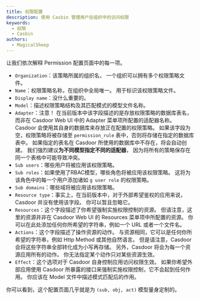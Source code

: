```yaml
---
title: 权限配置
description: 使用 Casbin 管理用户在组织中的访问权限
keywords:
  - 权限
  - Casbin
authors:
  - MagicalSheep
---
```


让我们依次解释 Permission 配置页面中的每一项。

- `Organization`：该策略所属的组织名， 一个组织可以拥有多个权限策略文件。
- `Name`：权限策略名称，在组织中全局唯一。 用于标识该权限策略文件。
- `Display name`：没什么重要的。
- `Model`：描述权限策略结构及其匹配模式的模型文件名称。
- `Adapter`：注意！ 在当前版本中该字段描述的是存放权限策略的数据库表名，而非在 Casdoor Web UI 中的 Adapter 菜单项所配置的适配器名称。 Casdoor 会使用其自身的数据库来存放正在配置的权限策略。 如果该字段为空，权限策略将被存储至 `permission_rule` 表中，否则将存储在指定的数据库表中。 如果指定的表名在 Casdoor 所使用的数据库中不存在，将会自动创建。 我们强烈建议**为不同模型指定不同的适配器**， 因为将所有的策略保存在同一个表格中可能导致冲突。
- `Sub users`：哪些用户将被应用该权限策略。
- `Sub roles`：如果使用了RBAC模型，哪些角色将被应用该权限策略。 这将为该角色中的每一个用户添加诸如 `g user role` 的权限策略。
- `Sub domains`：哪些域将被应用该权限策略。
- `Resource type`：事实上，在当前版本中，对于外部希望鉴权的应用来说，Casdoor 并没有使用该字段。 你可以暂且忽略它。
- `Resources`：这个字段描述了你希望强制实施权限控制的资源。 但请注意，这里的资源并非在 Casdoor Web UI 的 Resources 菜单项中所配置的资源。 你可以在此处添加任何你所希望的字符串，例如一个 URL 或者一个文件名。
- `Actions`：这个字段描述了操作资源的动作。 与资源相同，它可以是任何你所希望的字符串，例如 Http Method 或其他自然语言。 但是请注意，Casdoor 会将这些字符串全部转化成为小写再存储。 另外，Casdoor 将会为每一个资源应用所有的动作。 你无法指定某个动作只对某些资源生效。
- `Effect`：这个选项对于 Casdoor 自身控制应用访问权限生效。 如果你希望外部应用使用 Casdoor 所暴露的接口来强制实施权限控制，它不会起到任何作用。 你应该在 Model 文件中描述模式匹配后的作用。

你可以看到，这个配置页面几乎就是为 `(sub, obj, act)` 模型量身定制的。 